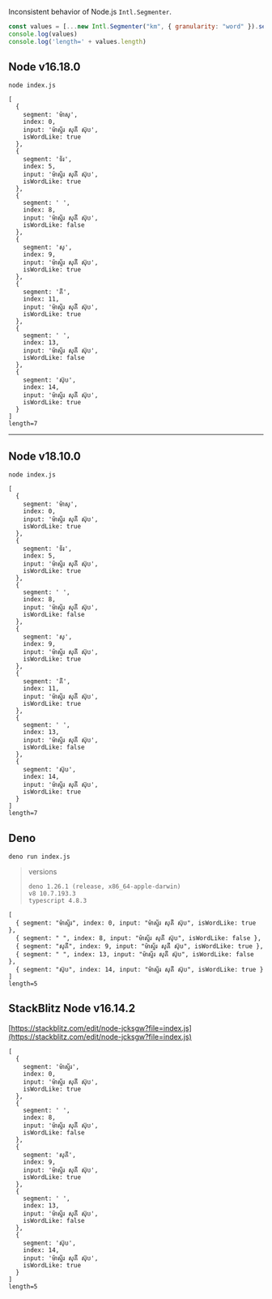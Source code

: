 Inconsistent behavior of Node.js `Intl.Segmenter`.

```js
const values = [...new Intl.Segmenter("km", { granularity: "word" }).segment('ម៉ាស្ទ័រ សុគី ស៊ុប')]
console.log(values)
console.log('length=' + values.length)
```

## Node v16.18.0

`node index.js`

```
[
  {
    segment: 'ម៉ាស្',
    index: 0,
    input: 'ម៉ាស្ទ័រ សុគី ស៊ុប',
    isWordLike: true
  },
  {
    segment: 'ទ័រ',
    index: 5,
    input: 'ម៉ាស្ទ័រ សុគី ស៊ុប',
    isWordLike: true
  },
  {
    segment: ' ',
    index: 8,
    input: 'ម៉ាស្ទ័រ សុគី ស៊ុប',
    isWordLike: false
  },
  {
    segment: 'សុ',
    index: 9,
    input: 'ម៉ាស្ទ័រ សុគី ស៊ុប',
    isWordLike: true
  },
  {
    segment: 'គី',
    index: 11,
    input: 'ម៉ាស្ទ័រ សុគី ស៊ុប',
    isWordLike: true
  },
  {
    segment: ' ',
    index: 13,
    input: 'ម៉ាស្ទ័រ សុគី ស៊ុប',
    isWordLike: false
  },
  {
    segment: 'ស៊ុប',
    index: 14,
    input: 'ម៉ាស្ទ័រ សុគី ស៊ុប',
    isWordLike: true
  }
]
length=7
```

---

## Node v18.10.0

`node index.js`


```
[
  {
    segment: 'ម៉ាស្',
    index: 0,
    input: 'ម៉ាស្ទ័រ សុគី ស៊ុប',
    isWordLike: true
  },
  {
    segment: 'ទ័រ',
    index: 5,
    input: 'ម៉ាស្ទ័រ សុគី ស៊ុប',
    isWordLike: true
  },
  {
    segment: ' ',
    index: 8,
    input: 'ម៉ាស្ទ័រ សុគី ស៊ុប',
    isWordLike: false
  },
  {
    segment: 'សុ',
    index: 9,
    input: 'ម៉ាស្ទ័រ សុគី ស៊ុប',
    isWordLike: true
  },
  {
    segment: 'គី',
    index: 11,
    input: 'ម៉ាស្ទ័រ សុគី ស៊ុប',
    isWordLike: true
  },
  {
    segment: ' ',
    index: 13,
    input: 'ម៉ាស្ទ័រ សុគី ស៊ុប',
    isWordLike: false
  },
  {
    segment: 'ស៊ុប',
    index: 14,
    input: 'ម៉ាស្ទ័រ សុគី ស៊ុប',
    isWordLike: true
  }
]
length=7
```


## Deno

`deno run index.js`

> versions
>```
>deno 1.26.1 (release, x86_64-apple-darwin)
>v8 10.7.193.3
>typescript 4.8.3
>```

```
[
  { segment: "ម៉ាស្ទ័រ", index: 0, input: "ម៉ាស្ទ័រ សុគី ស៊ុប", isWordLike: true },
  { segment: " ", index: 8, input: "ម៉ាស្ទ័រ សុគី ស៊ុប", isWordLike: false },
  { segment: "សុគី", index: 9, input: "ម៉ាស្ទ័រ សុគី ស៊ុប", isWordLike: true },
  { segment: " ", index: 13, input: "ម៉ាស្ទ័រ សុគី ស៊ុប", isWordLike: false },
  { segment: "ស៊ុប", index: 14, input: "ម៉ាស្ទ័រ សុគី ស៊ុប", isWordLike: true }
]
length=5
```


## StackBlitz Node v16.14.2

[https://stackblitz.com/edit/node-jcksgw?file=index.js](https://stackblitz.com/edit/node-jcksgw?file=index.js)

```
[
  {
    segment: 'ម៉ាស្ទ័រ',
    index: 0,
    input: 'ម៉ាស្ទ័រ សុគី ស៊ុប',
    isWordLike: true
  },
  {
    segment: ' ',
    index: 8,
    input: 'ម៉ាស្ទ័រ សុគី ស៊ុប',
    isWordLike: false
  },
  {
    segment: 'សុគី',
    index: 9,
    input: 'ម៉ាស្ទ័រ សុគី ស៊ុប',
    isWordLike: true
  },
  {
    segment: ' ',
    index: 13,
    input: 'ម៉ាស្ទ័រ សុគី ស៊ុប',
    isWordLike: false
  },
  {
    segment: 'ស៊ុប',
    index: 14,
    input: 'ម៉ាស្ទ័រ សុគី ស៊ុប',
    isWordLike: true
  }
]
length=5
```
